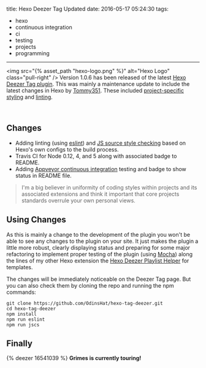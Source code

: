 title: Hexo Deezer Tag Updated
date: 2016-05-17 05:24:30
tags:
 - hexo
 - continuous integration
 - ci
 - testing
 - projects
 - programming
---

<img src="{% asset_path "hexo-logo.png" %}" alt="Hexo Logo" class="pull-right" /></a> Version 1.0.6 has been released of the latest [Hexo Deezer Tag plugin](http://www.dougbromley.com/2015/07/Hexo-Deezer-Tag-Plugin/). This was mainly a maintenance update to include the latest changes in Hexo by [Tommy351](https://github.com/tommy351). These included [project-specific styling](https://github.com/hexojs/jscs-preset-hexo) and [linting](https://github.com/hexojs/eslint-config-hexo).

<br style="clear:both" />

## Changes

 * Adding linting (using [eslint](http://eslint.org/)) and [JS source style checking](http://jscs.info/) based on Hexo's own configs to the build process.
 * Travis CI for Node 0.12, 4, and 5 along with associated badge to README.
 * Adding [Appveyor continuous integration](https://ci.appveyor.com/project/OdinsHat/hexo-tag-deezer/) testing and badge to show status in README file.

> I'm a big believer in uniformity of coding styles within projects and its associated extensions and think it important that core projects standards overrule your own personal views.

## Using Changes

As this is mainly a change to the development of the plugin you won't be able to see any changes to the plugin on your site. It just makes the plugin a little more robust, clearly displaying status and preparing for some major refactoring to implement proper testing of the plugin (using [Mocha](https://mochajs.org/)) along the lines of my other Hexo extension the [Hexo Deezer Playlist Helper](https://github.com/OdinsHat/hexo-deezer-playlist-helper) for templates.

The changes will be immediately noticeable on the Deezer Tag page. But you can also check them by cloning the repo and running the npm commands:

```
git clone https://github.com/OdinsHat/hexo-tag-deezer.git
cd hexo-tag-deezer
npm install
npm run eslint
npm run jscs
```

## Finally

{% deezer 16541039 %}
**Grimes is currently touring!**